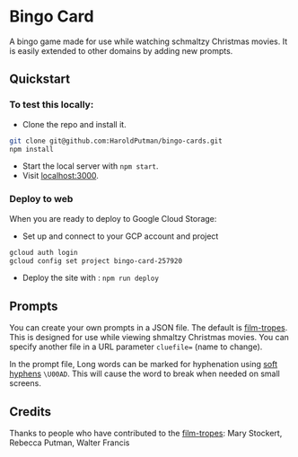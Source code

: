 # Bingo Card

A bingo game made for use while watching schmaltzy Christmas movies.
It is easily extended to other domains by adding new prompts.

## Quickstart

### To test this locally:

* Clone the repo and install it.

```sh
git clone git@github.com:HaroldPutman/bingo-cards.git
npm install
```

* Start the local server with `npm start`.
* Visit [localhost:3000](http://localhost:3000).

### Deploy to web

When you are ready to deploy to Google Cloud Storage:

* Set up and connect to your GCP account and project

```sh
gcloud auth login
gcloud config set project bingo-card-257920
```

* Deploy the site with : `npm run deploy`

## Prompts

You can create your own prompts in a JSON file. The default is [film-tropes](www/film-tropes.json).
This is designed for use while viewing shmaltzy Christmas movies.
You can specify another file in a URL parameter `cluefile=` (name to change).

In the prompt file, Long words can be marked for hyphenation using [soft hyphens](https://en.wikipedia.org/wiki/Soft_hyphen)
`\U00AD`. This will cause the word to break when needed on small screens.

## Credits

Thanks to people who have contributed to the [film-tropes](www/film-tropes.json): Mary Stockert, Rebecca Putman, Walter Francis

